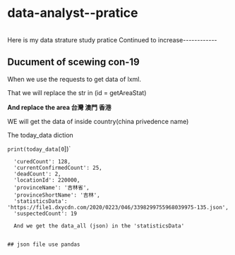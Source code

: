 # data-analyst--pratice 

<br>Here is my data strature study pratice
Continued to increase------------

## Ducument of  scewing con-19

When we use the requests to get data of lxml.

That we will replace the str in (id = getAreaStat)  

**And replace the area  台灣 澳門 香港**

WE will get the data of inside country(china privedence name)


The today_data diction

`print(today_data[0`])`



```'confirmedCount': 155,
  'curedCount': 128,
  'currentConfirmedCount': 25,
  'deadCount': 2,
  'locationId': 220000,
  'provinceName': '吉林省',
  'provinceShortName': '吉林',
  'statisticsData': 'https://file1.dxycdn.com/2020/0223/046/3398299755968039975-135.json',
  'suspectedCount': 19
  
  And we get the data_all (json) in the 'statisticsData'
  

## json file use pandas 

 